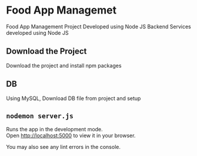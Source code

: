 # Food App Managemet
Food App Management Project Developed using Node JS
Backend Services developed using Node JS

## Download the Project
Download the project and install npm packages

## DB
Using MySQL,
Download DB file from project and setup

## `nodemon server.js`
Runs the app in the development mode.\
Open [http://localhost:5000](http://localhost:5000) to view it in your browser.

You may also see any lint errors in the console.

